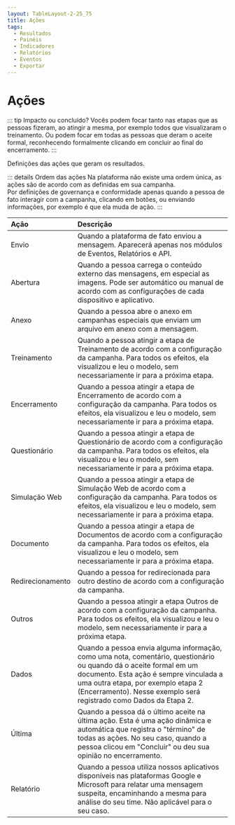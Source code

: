 ```yaml
---
layout: TableLayout-2-25_75
title: Ações
tags:
  - Resultados
  - Painéis
  - Indicadores
  - Relatórios
  - Eventos
  - Exportar
---
```

# Ações

::: tip Impacto ou concluído?
Vocês podem focar tanto nas etapas que as pessoas fizeram, ao atingir a mesma, por exemplo todos que visualizaram o treinamento. Ou podem focar em todas as pessoas que deram o aceite formal, reconhecendo formalmente clicando em concluir ao final do encerramento.
:::

Definições das ações que geram os resultados.

::: details Ordem das ações
Na plataforma não existe uma ordem única, as ações são de acordo com as definidas em sua campanha.<br>
Por definições de governança e conformidade apenas quando a pessoa de fato interagir com a campanha, clicando em botões, ou enviando informações, por exemplo é que ela muda de ação.
:::

| Ação | Descrição |
| :--- | :--- |
| Envio | Quando a plataforma de fato enviou a mensagem. Aparecerá apenas nos módulos de Eventos, Relatórios e API. |
| Abertura | Quando a pessoa carrega o conteúdo externo das mensagens, em especial as imagens. Pode ser automático ou manual de acordo com as configurações de cada dispositivo e aplicativo. |
| Anexo | Quando a pessoa abre o anexo em campanhas especiais que enviam um arquivo em anexo com a mensagem. |
| Treinamento | Quando a pessoa atingir a etapa de Treinamento de acordo com a configuração da campanha. Para todos os efeitos, ela visualizou e leu o modelo, sem necessariamente ir para a próxima etapa. |
| Encerramento | Quando a pessoa atingir a etapa de Encerramento de acordo com a configuração da campanha. Para todos os efeitos, ela visualizou e leu o modelo, sem necessariamente ir para a próxima etapa. |
| Questionário | Quando a pessoa atingir a etapa de Questionário de acordo com a configuração da campanha. Para todos os efeitos, ela visualizou e leu o modelo, sem necessariamente ir para a próxima etapa. |
| Simulação Web | Quando a pessoa atingir a etapa de Simulação Web de acordo com a configuração da campanha. Para todos os efeitos, ela visualizou e leu o modelo, sem necessariamente ir para a próxima etapa. |
| Documento | Quando a pessoa atingir a etapa de Documentos de acordo com a configuração da campanha. Para todos os efeitos, ela visualizou e leu o modelo, sem necessariamente ir para a próxima etapa. |
| Redirecionamento | Quando a pessoa for redirecionada para outro destino de acordo com a configuração da campanha. |
| Outros | Quando a pessoa atingir a etapa Outros de acordo com a configuração da campanha. Para todos os efeitos, ela visualizou e leu o modelo, sem necessariamente ir para a próxima etapa. |
| Dados | Quando a pessoa envia alguma informação, como uma nota, comentário, questionário ou quando dá o aceite formal em um documento. Esta ação é sempre vinculada a uma outra etapa, por exemplo etapa 2 (Encerramento). Nesse exemplo será registrado como Dados da Etapa 2. |
| Última | Quando a pessoa dá o último aceite na última ação. Esta é uma ação dinâmica e automática que registra o "término" de todas as ações. No seu caso, quando a pessoa clicou em "Concluir" ou deu sua opinião no encerramento. |
| Relatório | Quando a pessoa utiliza nossos aplicativos disponíveis nas plataformas Google e Microsoft para relatar uma mensagem suspeita, encaminhando a mesma para análise do seu time. Não aplicável para o seu caso. |
